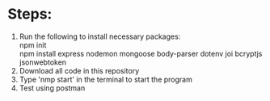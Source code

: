 # Steps:
1. Run the following to install necessary packages: <br />
npm init <br />
npm install express nodemon mongoose body-parser dotenv joi bcryptjs jsonwebtoken <br />
2. Download all code in this repository
3. Type 'nmp start' in the terminal to start the program
4. Test using postman
